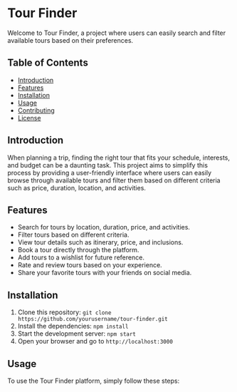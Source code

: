 # Tour Finder

Welcome to Tour Finder, a project where users can easily search and filter available tours based on their preferences.

## Table of Contents

- [Introduction](#introduction)
- [Features](#features)
- [Installation](#installation)
- [Usage](#usage)
- [Contributing](#contributing)
- [License](#license)

## Introduction

<p>When planning a trip, finding the right tour that fits your schedule, interests, and budget can be a daunting task. This project aims to simplify this process by providing a user-friendly interface where users can easily browse through available tours and filter them based on different criteria such as price, duration, location, and activities.</p>

## Features

<ul>
    <li>Search for tours by location, duration, price, and activities.</li>
    <li>Filter tours based on different criteria.</li>
    <li>View tour details such as itinerary, price, and inclusions.</li>
    <li>Book a tour directly through the platform.</li>
    <li>Add tours to a wishlist for future reference.</li>
    <li>Rate and review tours based on your experience.</li>
    <li>Share your favorite tours with your friends on social media.</li>
</ul>

## Installation

<ol>
    <li>Clone this repository: <code>git clone https://github.com/yourusername/tour-finder.git</code></li>
    <li>Install the dependencies: <code>npm install</code></li>
    <li>Start the development server: <code>npm start</code></li>
    <li>Open your browser and go to <code>http://localhost:3000</code></li>
</ol>

## Usage

<p>To use the Tour Finder platform, simply follow these steps:</p>

